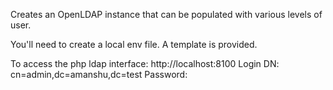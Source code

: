 Creates an OpenLDAP instance that can be populated with various levels of user.

You'll need to create a local env file.  A template is provided.


To access the php ldap interface:
http://localhost:8100
Login DN: cn=admin,dc=amanshu,dc=test
Password: <see env file>
